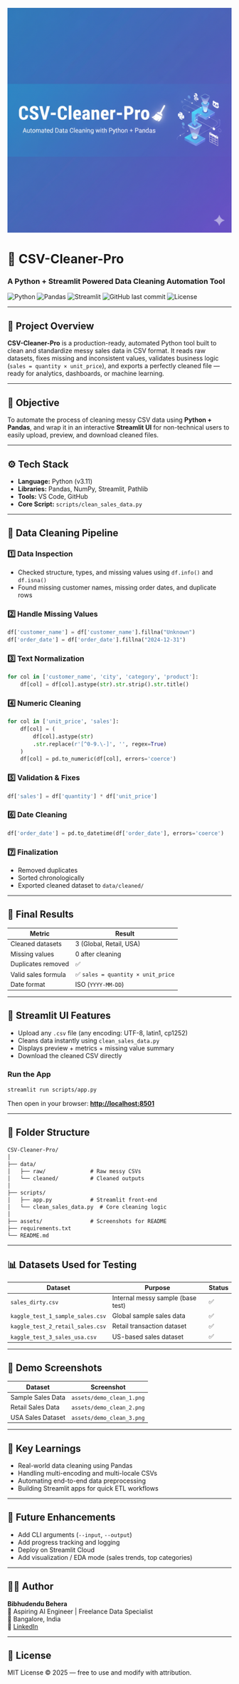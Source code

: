 ![CSV Cleaner Pro Banner](banner.png)

# 🧹 CSV-Cleaner-Pro

### A Python + Streamlit Powered Data Cleaning Automation Tool

![Python](https://img.shields.io/badge/Python-3.11-blue?logo=python\&logoColor=white)
![Pandas](https://img.shields.io/badge/Pandas-Data%20Cleaning-green?logo=pandas\&logoColor=white)
![Streamlit](https://img.shields.io/badge/Streamlit-App-red?logo=streamlit)
![GitHub last commit](https://img.shields.io/github/last-commit/bibhu342/CSV-Cleaner-Pro)
![License](https://img.shields.io/badge/License-MIT-lightgrey)

---

## 📘 Project Overview

**CSV-Cleaner-Pro** is a production-ready, automated Python tool built to clean and standardize messy sales data in CSV format.
It reads raw datasets, fixes missing and inconsistent values, validates business logic (`sales = quantity × unit_price`), and exports a perfectly cleaned file — ready for analytics, dashboards, or machine learning.

---

## 🎯 Objective

To automate the process of cleaning messy CSV data using **Python + Pandas**,
and wrap it in an interactive **Streamlit UI** for non-technical users to easily upload, preview, and download cleaned files.

---

## ⚙️ Tech Stack

* **Language:** Python (v3.11)
* **Libraries:** Pandas, NumPy, Streamlit, Pathlib
* **Tools:** VS Code, GitHub
* **Core Script:** `scripts/clean_sales_data.py`

---

## 🧩 Data Cleaning Pipeline

### 1️⃣ Data Inspection

* Checked structure, types, and missing values using `df.info()` and `df.isna()`
* Found missing customer names, missing order dates, and duplicate rows

### 2️⃣ Handle Missing Values

```python
df['customer_name'] = df['customer_name'].fillna("Unknown")
df['order_date'] = df['order_date'].fillna("2024-12-31")
```

### 3️⃣ Text Normalization

```python
for col in ['customer_name', 'city', 'category', 'product']:
    df[col] = df[col].astype(str).str.strip().str.title()
```

### 4️⃣ Numeric Cleaning

```python
for col in ['unit_price', 'sales']:
    df[col] = (
        df[col].astype(str)
        .str.replace(r'[^0-9.\-]', '', regex=True)
    )
    df[col] = pd.to_numeric(df[col], errors='coerce')
```

### 5️⃣ Validation & Fixes

```python
df['sales'] = df['quantity'] * df['unit_price']
```

### 6️⃣ Date Cleaning

```python
df['order_date'] = pd.to_datetime(df['order_date'], errors='coerce')
```

### 7️⃣ Finalization

* Removed duplicates
* Sorted chronologically
* Exported cleaned dataset to `data/cleaned/`

---

## 🧾 Final Results

| Metric              | Result                            |
| ------------------- | --------------------------------- |
| Cleaned datasets    | 3 (Global, Retail, USA)           |
| Missing values      | 0 after cleaning                  |
| Duplicates removed  | ✅                                 |
| Valid sales formula | ✅ `sales = quantity × unit_price` |
| Date format         | ISO (`YYYY-MM-DD`)                |

---

## 🧠 Streamlit UI Features

* Upload any `.csv` file (any encoding: UTF-8, latin1, cp1252)
* Cleans data instantly using `clean_sales_data.py`
* Displays preview + metrics + missing value summary
* Download the cleaned CSV directly

### Run the App

```bash
streamlit run scripts/app.py
```

Then open in your browser:
**[http://localhost:8501](http://localhost:8501)**

---

## 📂 Folder Structure

```
CSV-Cleaner-Pro/
│
├── data/
│   ├── raw/              # Raw messy CSVs
│   └── cleaned/          # Cleaned outputs
│
├── scripts/
│   ├── app.py            # Streamlit front-end
│   └── clean_sales_data.py  # Core cleaning logic
│
├── assets/               # Screenshots for README
├── requirements.txt
└── README.md
```

---

## 📊 Datasets Used for Testing

| Dataset                          | Purpose                           | Status |
| -------------------------------- | --------------------------------- | ------ |
| `sales_dirty.csv`                | Internal messy sample (base test) | ✅      |
| `kaggle_test_1_sample_sales.csv` | Global sample sales data          | ✅      |
| `kaggle_test_2_retail_sales.csv` | Retail transaction dataset        | ✅      |
| `kaggle_test_3_sales_usa.csv`    | US-based sales dataset            | ✅      |

---

## 🧮 Demo Screenshots

| Dataset           | Screenshot                |
| ----------------- | ------------------------- |
| Sample Sales Data | `assets/demo_clean_1.png` |
| Retail Sales Data | `assets/demo_clean_2.png` |
| USA Sales Dataset | `assets/demo_clean_3.png` |

---

## 🧠 Key Learnings

* Real-world data cleaning using Pandas
* Handling multi-encoding and multi-locale CSVs
* Automating end-to-end data preprocessing
* Building Streamlit apps for quick ETL workflows

---

## 🚀 Future Enhancements

* Add CLI arguments (`--input`, `--output`)
* Add progress tracking and logging
* Deploy on Streamlit Cloud
* Add visualization / EDA mode (sales trends, top categories)

---

## 👨‍💻 Author

**Bibhudendu Behera**  
🚀 Aspiring AI Engineer | Freelance Data Specialist  
📍 Bangalore, India  
🔗 [LinkedIn](https://www.linkedin.com/in/bibhudendu-behera-b5375b5b)

---

## 📜 License

MIT License © 2025 — free to use and modify with attribution.

